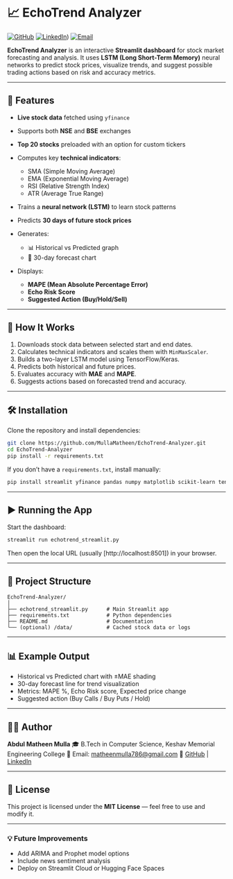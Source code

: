 # 📈 EchoTrend Analyzer

[![GitHub](https://img.shields.io/badge/GitHub-MullaMatheen-black?logo=github)](https://github.com/MullaMatheen)
[![LinkedIn](https://img.shields.io/badge/LinkedIn-Abdul%20Matheen%20Mulla-blue?logo=linkedin)](https://www.linkedin.com/in/mulla-abdul-matheen-013970227/))
[![Email](https://img.shields.io/badge/Email-matheenmulla786%40gmail.com-red?logo=gmail)](mailto:matheenmulla786@gmail.com)

**EchoTrend Analyzer** is an interactive **Streamlit dashboard** for stock market forecasting and analysis.
It uses **LSTM (Long Short-Term Memory)** neural networks to predict stock prices, visualize trends, and suggest possible trading actions based on risk and accuracy metrics.

---

## 🚀 Features

* **Live stock data** fetched using `yfinance`
* Supports both **NSE** and **BSE** exchanges
* **Top 20 stocks** preloaded with an option for custom tickers
* Computes key **technical indicators**:

  * SMA (Simple Moving Average)
  * EMA (Exponential Moving Average)
  * RSI (Relative Strength Index)
  * ATR (Average True Range)
* Trains a **neural network (LSTM)** to learn stock patterns
* Predicts **30 days of future stock prices**
* Generates:

  * 📊 Historical vs Predicted graph
  * 🔮 30-day forecast chart
* Displays:

  * **MAPE (Mean Absolute Percentage Error)**
  * **Echo Risk Score**
  * **Suggested Action (Buy/Hold/Sell)**

---

## 🧠 How It Works

1. Downloads stock data between selected start and end dates.
2. Calculates technical indicators and scales them with `MinMaxScaler`.
3. Builds a two-layer LSTM model using TensorFlow/Keras.
4. Predicts both historical and future prices.
5. Evaluates accuracy with **MAE** and **MAPE**.
6. Suggests actions based on forecasted trend and accuracy.

---

## 🛠️ Installation

Clone the repository and install dependencies:

```bash
git clone https://github.com/MullaMatheen/EchoTrend-Analyzer.git
cd EchoTrend-Analyzer
pip install -r requirements.txt
```

If you don’t have a `requirements.txt`, install manually:

```bash
pip install streamlit yfinance pandas numpy matplotlib scikit-learn tensorflow
```

---

## ▶️ Running the App

Start the dashboard:

```bash
streamlit run echotrend_streamlit.py
```

Then open the local URL (usually [http://localhost:8501]) in your browser.

---

## 📂 Project Structure

```
EchoTrend-Analyzer/
│
├── echotrend_streamlit.py      # Main Streamlit app
├── requirements.txt            # Python dependencies
├── README.md                   # Documentation
└── (optional) /data/           # Cached stock data or logs
```

---

## 📊 Example Output

* Historical vs Predicted chart with ±MAE shading
* 30-day forecast line for trend visualization
* Metrics: MAPE %, Echo Risk score, Expected price change
* Suggested action (Buy Calls / Buy Puts / Hold)

---

## 👨‍💻 Author

**Abdul Matheen Mulla**
🎓 B.Tech in Computer Science, Keshav Memorial Engineering College
📧 Email: [matheenmulla786@gmail.com](mailto:matheenmulla786@gmail.com)
🔗 [GitHub](https://github.com/MullaMatheen) | [LinkedIn](https://www.linkedin.com/in/abdul-matheen-mulla-013970227)

---

## 🧾 License

This project is licensed under the **MIT License** — feel free to use and modify it.

---

### 💡 Future Improvements

* Add ARIMA and Prophet model options
* Include news sentiment analysis
* Deploy on Streamlit Cloud or Hugging Face Spaces

